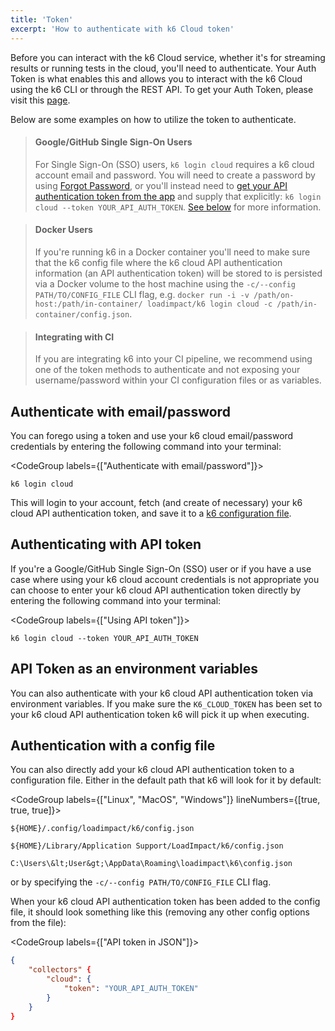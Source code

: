 ```yaml
---
title: 'Token'
excerpt: 'How to authenticate with k6 Cloud token'
---
```


Before you can interact with the k6 Cloud service, whether it's for streaming results or running tests in the cloud, you'll need to authenticate. Your Auth Token is what enables this and allows you to interact with the k6 Cloud using the k6 CLI or through the REST API. To get your Auth Token, please visit this [page](https://app.k6.io/account/token).

Below are some examples on how to utilize the token to authenticate.

<Blockquote mod="warning">

#### Google/GitHub Single Sign-On Users

For Single Sign-On (SSO) users, `k6 login cloud` requires a k6 cloud account email and password. You will need to create a password by using [Forgot Password](), or you'll instead need to <a href="https://app.k6.io/account/token"> get your API authentication token from the app</a> and supply that explicitly: `k6 login cloud --token YOUR_API_AUTH_TOKEN`.
<a href="#authenticating-with-api-token">See below</a> for more information.

</Blockquote>

<Blockquote mod="warning">

#### Docker Users

If you're running k6 in a Docker container you'll need to make sure that the k6 config file where the k6 cloud API authentication information (an API authentication token) will be stored to is persisted via a Docker volume to the host machine using the `-c/--config PATH/TO/CONFIG_FILE` CLI flag, e.g. `docker run -i -v /path/on-host:/path/in-container/ loadimpact/k6 login cloud -c /path/in-container/config.json`.

</Blockquote>

<Blockquote mod="warning">

#### Integrating with CI

If you are integrating k6 into your CI pipeline, we recommend using one of the token methods to authenticate and not exposing your username/password within your CI configuration files or as variables.

</Blockquote>

## Authenticate with email/password

You can forego using a token and use your k6 cloud email/password credentials by entering the following command into your terminal:

<CodeGroup labels={["Authenticate with email/password"]}>

```shell
k6 login cloud
```

</CodeGroup>

This will login to your account, fetch (and create of necessary) your k6 cloud API authentication token, and save it to a [k6 configuration file](#using-config-file).

## Authenticating with API token

If you're a Google/GitHub Single Sign-On (SSO) user or if you have a use case where using your k6 cloud account credentials is not appropriate you can choose to enter your k6 cloud API authentication token directly by entering the following command into your terminal:

<CodeGroup labels={["Using API token"]}>

```shell
k6 login cloud --token YOUR_API_AUTH_TOKEN
```

</CodeGroup>

## API Token as an environment variables

You can also authenticate with your k6 cloud API authentication token via environment variables. If you make sure the `K6_CLOUD_TOKEN` has been set to your k6 cloud API authentication token k6 will pick it up when executing.

## Authentication with a config file

You can also directly add your k6 cloud API authentication token to a configuration file. Either in the default path that k6 will look for it by default:

<CodeGroup labels={["Linux", "MacOS", "Windows"]} lineNumbers={[true, true, true]}>

```shell
${HOME}/.config/loadimpact/k6/config.json
```

```
${HOME}/Library/Application Support/LoadImpact/k6/config.json
```

```shell
C:\Users\&lt;User&gt;\AppData\Roaming\loadimpact\k6\config.json
```

</CodeGroup>

or by specifying the `-c/--config PATH/TO/CONFIG_FILE` CLI flag.

When your k6 cloud API authentication token has been added to the config file, it should look something like this (removing any other config options from the file):

<CodeGroup labels={["API token in JSON"]}>

```json
{
    "collectors" {
        "cloud": {
            "token": "YOUR_API_AUTH_TOKEN"
        }
    }
}
```

</CodeGroup>
